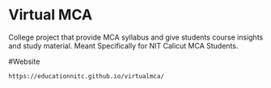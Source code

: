 # Virtual MCA
College project that provide MCA syllabus and give students course insights and study material. Meant Specifically for NIT Calicut MCA Students.


#Website

```bash
https://educationnitc.github.io/virtualmca/
```
